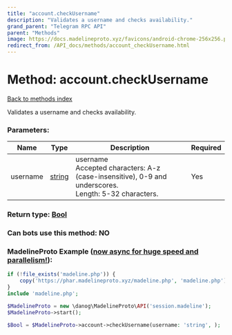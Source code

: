 ```yaml
---
title: "account.checkUsername"
description: "Validates a username and checks availability."
grand_parent: "Telegram RPC API"
parent: "Methods"
image: https://docs.madelineproto.xyz/favicons/android-chrome-256x256.png
redirect_from: /API_docs/methods/account_checkUsername.html
---
```

# Method: account.checkUsername
[Back to methods index](index.html)



Validates a username and checks availability.

### Parameters:

| Name     |    Type       | Description | Required |
|----------|---------------|-------------|----------|
|username|[string](/API_docs/types/string.html) | username<br>Accepted characters: A-z (case-insensitive), 0-9 and underscores.<br>Length: 5-32 characters. | Yes|


### Return type: [Bool](/API_docs/types/Bool.html)

### Can bots use this method: **NO**


### MadelineProto Example ([now async for huge speed and parallelism!](https://docs.madelineproto.xyz/docs/ASYNC.html)):


```php
if (!file_exists('madeline.php')) {
    copy('https://phar.madelineproto.xyz/madeline.php', 'madeline.php');
}
include 'madeline.php';

$MadelineProto = new \danog\MadelineProto\API('session.madeline');
$MadelineProto->start();

$Bool = $MadelineProto->account->checkUsername(username: 'string', );
```


